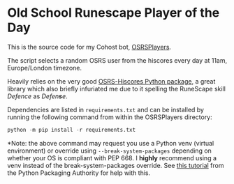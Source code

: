 # Old School Runescape Player of the Day
This is the source code for my Cohost bot, [OSRSPlayers](https://cohost.org/OSRSPlayers).

The script selects a random OSRS user from the hiscores every day at 11am, Europe/London timezone.

Heavily relies on the very good [OSRS-Hiscores Python package](https://github.com/Coffee-fueled-deadlines/osrs-hiscores), a great library which also briefly infuriated me due to it spelling the RuneScape skill _Defence_ as _Defen**s**e_.

Dependencies are listed in `requirements.txt` and can be installed by running the following command from within the OSRSPlayers directory:
```python
python -m pip install -r requirements.txt
```
*Note: the above command may request you use a Python venv (virtual environment) or override using `--break-system-packages` depending on whether your OS is compliant with PEP 668. I **highly** recommend using a venv instead of the break-system-packages override. See [this tutorial](https://packaging.python.org/en/latest/guides/installing-using-pip-and-virtual-environments/) from the Python Packaging Authority for help with this.

